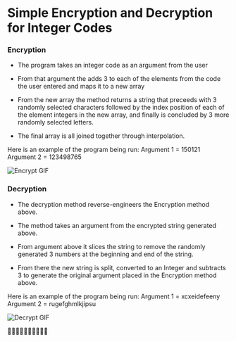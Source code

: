# Simple Encryption and Decryption for Integer Codes

### Encryption

- The program takes an integer code as an argument from the user

- From that argument the adds 3 to each of the elements from the code the user entered and maps it to a new array

- From the new array the method returns a string that preceeds with 3 randomly selected characters followed by the index 
position of each of the element integers in the new array, and finally is concluded by 3 more randomly selected letters.

- The final array is all joined together through interpolation. 

Here is an example of the program being run:
Argument 1 = 150121
Argument 2 = 123498765

![Encrypt GIF](./encrypt.gif)


### Decryption

- The decryption method reverse-engineers the Encryption method above.

- The method takes an argument from the encrypted string generated above.

- From argument above it slices the string to remove the randomly generated 3 numbers at the beginning and end of the string.

- From there the new string is split, converted to an Integer and subtracts 3 to generate the original argument placed in the
Encryption method above.

Here is an example of the program being run:
Argument 1 = xcxeidefeeny
Argument 2 = rugefghmlkjipsu

![Decrypt GIF](./decrypt.gif)


👨‍💻👨‍💻👨‍💻👨‍💻👨‍💻
